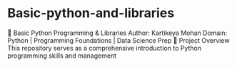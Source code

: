 # Basic-python-and-libraries
🐍 Basic Python Programming &amp; Libraries Author: Kartikeya Mohan Domain: Python | Programming Foundations | Data Science Prep  📝 Project Overview This repository serves as a comprehensive introduction to Python programming
skills and management 
